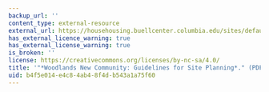 ```yaml
---
backup_url: ''
content_type: external-resource
external_url: https://househousing.buellcenter.columbia.edu/sites/default/files/wmrt_woodlandsdesignguidelines_1973.pdf
has_external_licence_warning: true
has_external_license_warning: true
is_broken: ''
license: https://creativecommons.org/licenses/by-nc-sa/4.0/
title: '"*Woodlands New Community: Guidelines for Site Planning*." (PDF)'
uid: b4f5e014-e4c8-4ab4-8f4d-b543a1a75f60
---
```

